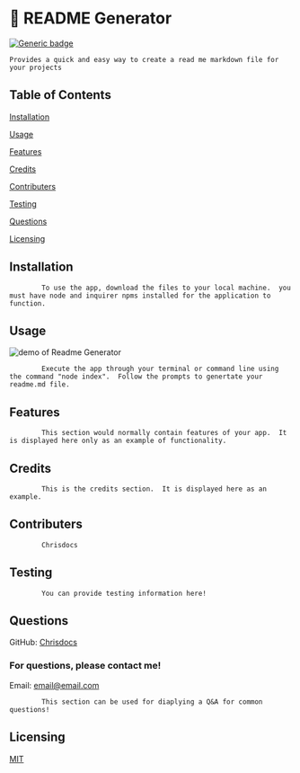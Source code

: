 
# 📘 README Generator
[![Generic badge](https://img.shields.io/badge/License-MIT-green)](https://shields.io/)
    
    Provides a quick and easy way to create a read me markdown file for your projects

  
  ## Table of Contents
  [Installation](#installation)

  [Usage](#usage)

  [Features](#features)

  [Credits](#credits)

  [Contributers](#contributers)

  [Testing](#testing)

  [Questions](#questions)

  [Licensing](#licensing)

  
  
  ## Installation

            To use the app, download the files to your local machine.  you must have node and inquirer npms installed for the application to function.
    
  
  ## Usage
  ![demo of Readme Generator](./../assets/demo.gif)

            Execute the app through your terminal or command line using the command "node index".  Follow the prompts to genertate your readme.md file.
    
  
  ## Features

            This section would normally contain features of your app.  It is displayed here only as an example of functionality.
    
  
  ## Credits
    
            This is the credits section.  It is displayed here as an example.
    
  
  ## Contributers
    
            Chrisdocs
    
  
  ## Testing
    
            You can provide testing information here!
    
  
  ## Questions
  GitHub: [Chrisdocs](http://github.com/Chrisdocs)
    
  
  ### For questions, please contact me!
  Email: email@email.com
    
  
            This section can be used for diaplying a Q&A for common questions!
    
  
  ## Licensing
    
  [MIT](https://google.com/search?q=MIT_license)
    
